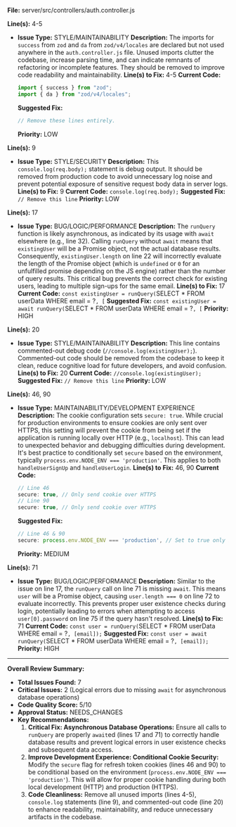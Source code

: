**File:** server/src/controllers/auth.controller.js

**Line(s):** 4-5
- **Issue Type:** STYLE/MAINTAINABILITY
  **Description:** The imports for `success` from `zod` and `da` from `zod/v4/locales` are declared but not used anywhere in the `auth.controller.js` file. Unused imports clutter the codebase, increase parsing time, and can indicate remnants of refactoring or incomplete features. They should be removed to improve code readability and maintainability.
  **Line(s) to Fix:** 4-5
  **Current Code:**
  ```javascript
  import { success } from "zod";
  import { da } from "zod/v4/locales";
  ```
  **Suggested Fix:**
  ```javascript
  // Remove these lines entirely.
  ```
  **Priority:** LOW

**Line(s):** 9
- **Issue Type:** STYLE/SECURITY
  **Description:** This `console.log(req.body);` statement is debug output. It should be removed from production code to avoid unnecessary log noise and prevent potential exposure of sensitive request body data in server logs.
  **Line(s) to Fix:** 9
  **Current Code:** `console.log(req.body);`
  **Suggested Fix:** `// Remove this line`
  **Priority:** LOW

**Line(s):** 17
- **Issue Type:** BUG/LOGIC/PERFORMANCE
  **Description:** The `runQuery` function is likely asynchronous, as indicated by its usage with `await` elsewhere (e.g., line 32). Calling `runQuery` without `await` means that `existingUser` will be a Promise object, not the actual database results. Consequently, `existingUser.length` on line 22 will incorrectly evaluate the length of the Promise object (which is `undefined` or `0` for an unfulfilled promise depending on the JS engine) rather than the number of query results. This critical bug prevents the correct check for existing users, leading to multiple sign-ups for the same email.
  **Line(s) to Fix:** 17
  **Current Code:** `const existingUser = runQuery(`SELECT * FROM userData WHERE email = ?`, [`
  **Suggested Fix:** `const existingUser = await runQuery(`SELECT * FROM userData WHERE email = ?`, [`
  **Priority:** HIGH

**Line(s):** 20
- **Issue Type:** STYLE/MAINTAINABILITY
  **Description:** This line contains commented-out debug code (`//console.log(existingUser);`). Commented-out code should be removed from the codebase to keep it clean, reduce cognitive load for future developers, and avoid confusion.
  **Line(s) to Fix:** 20
  **Current Code:** `//console.log(existingUser);`
  **Suggested Fix:** `// Remove this line`
  **Priority:** LOW

**Line(s):** 46, 90
- **Issue Type:** MAINTAINABILITY/DEVELOPMENT EXPERIENCE
  **Description:** The cookie configuration sets `secure: true`. While crucial for production environments to ensure cookies are only sent over HTTPS, this setting will prevent the cookie from being set if the application is running locally over HTTP (e.g., `localhost`). This can lead to unexpected behavior and debugging difficulties during development. It's best practice to conditionally set `secure` based on the environment, typically `process.env.NODE_ENV === 'production'`. This applies to both `handleUserSignUp` and `handleUserLogin`.
  **Line(s) to Fix:** 46, 90
  **Current Code:**
  ```javascript
  // Line 46
  secure: true, // Only send cookie over HTTPS
  // Line 90
  secure: true, // Only send cookie over HTTPS
  ```
  **Suggested Fix:**
  ```javascript
  // Line 46 & 90
  secure: process.env.NODE_ENV === 'production', // Set to true only in production
  ```
  **Priority:** MEDIUM

**Line(s):** 71
- **Issue Type:** BUG/LOGIC/PERFORMANCE
  **Description:** Similar to the issue on line 17, the `runQuery` call on line 71 is missing `await`. This means `user` will be a Promise object, causing `user.length === 0` on line 72 to evaluate incorrectly. This prevents proper user existence checks during login, potentially leading to errors when attempting to access `user[0].password` on line 75 if the query hasn't resolved.
  **Line(s) to Fix:** 71
  **Current Code:** `const user = runQuery(`SELECT * FROM userData WHERE email = ?`, [email]);`
  **Suggested Fix:** `const user = await runQuery(`SELECT * FROM userData WHERE email = ?`, [email]);`
  **Priority:** HIGH

---

**Overall Review Summary:**
- **Total Issues Found:** 7
- **Critical Issues:** 2 (Logical errors due to missing `await` for asynchronous database operations)
- **Code Quality Score:** 5/10
- **Approval Status:** NEEDS_CHANGES
- **Key Recommendations:**
    1.  **Critical Fix: Asynchronous Database Operations:** Ensure all calls to `runQuery` are properly `await`ed (lines 17 and 71) to correctly handle database results and prevent logical errors in user existence checks and subsequent data access.
    2.  **Improve Development Experience: Conditional Cookie Security:** Modify the `secure` flag for refresh token cookies (lines 46 and 90) to be conditional based on the environment (`process.env.NODE_ENV === 'production'`). This will allow for proper cookie handling during both local development (HTTP) and production (HTTPS).
    3.  **Code Cleanliness:** Remove all unused imports (lines 4-5), `console.log` statements (line 9), and commented-out code (line 20) to enhance readability, maintainability, and reduce unnecessary artifacts in the codebase.